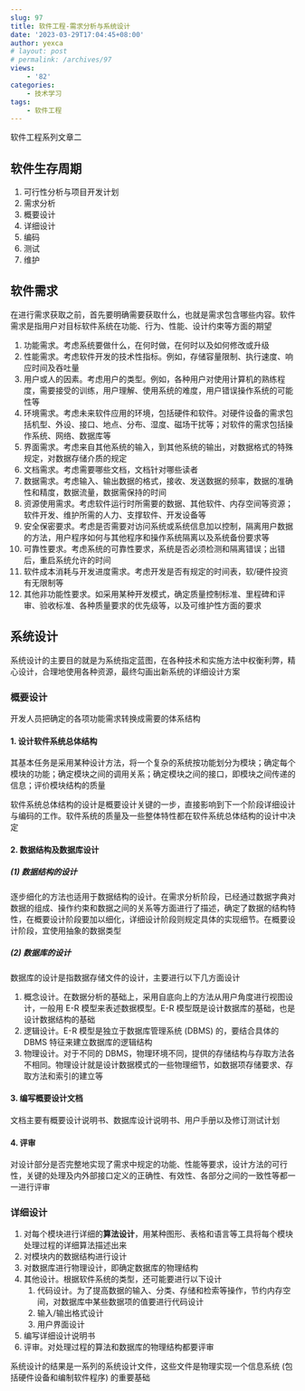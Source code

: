 ```yaml
---
slug: 97
title: 软件工程-需求分析与系统设计
date: '2023-03-29T17:04:45+08:00'
author: yexca
# layout: post
# permalink: /archives/97
views:
    - '82'
categories:
    - 技术学习
tags:
    - 软件工程
---
```


软件工程系列文章二

## 软件生存周期

1. 可行性分析与项目开发计划
2. 需求分析
3. 概要设计
4. 详细设计
5. 编码
6. 测试
7. 维护

## 软件需求

在进行需求获取之前，首先要明确需要获取什么，也就是需求包含哪些内容。软件需求是指用户对目标软件系统在功能、行为、性能、设计约束等方面的期望

1. 功能需求。考虑系统要做什么，在何时做，在何时以及如何修改或升级
2. 性能需求。考虑软件开发的技术性指标。例如，存储容量限制、执行速度、响应时间及吞吐量
3. 用户或人的因素。考虑用户的类型。例如，各种用户对使用计算机的熟练程度，需要接受的训练，用户理解、使用系统的难度，用户错误操作系统的可能性等
4. 环境需求。考虑未来软件应用的环境，包括硬件和软件。对硬件设备的需求包括机型、外设、接口、地点、分布、湿度、磁场干扰等；对软件的需求包括操作系统、网络、数据库等
5. 界面需求。考虑来自其他系统的输入，到其他系统的输出，对数据格式的特殊规定，对数据存储介质的规定
6. 文档需求。考虑需要哪些文档，文档针对哪些读者
7. 数据需求。考虑输入、输出数据的格式，接收、发送数据的频率，数据的准确性和精度，数据流量，数据需保持的时间
8. 资源使用需求。考虑软件运行时所需要的数据、其他软件、内存空间等资源；软件开发、维护所需的人力、支撑软件、开发设备等
9. 安全保密要求。考虑是否需要对访问系统或系统信息加以控制，隔离用户数据的方法，用户程序如何与其他程序和操作系统隔离以及系统备份要求等
10. 可靠性要求。考虑系统的可靠性要求，系统是否必须检测和隔离错误；出错后，重启系统允许的时间
11. 软件成本消耗与开发进度需求。考虑开发是否有规定的时间表，软/硬件投资有无限制等
12. 其他非功能性要求。如采用某种开发模式，确定质量控制标准、里程碑和评审、验收标准、各种质量要求的优先级等，以及可维护性方面的要求

## 系统设计

系统设计的主要目的就是为系统指定蓝图，在各种技术和实施方法中权衡利弊，精心设计，合理地使用各种资源，最终勾画出新系统的详细设计方案

### 概要设计

开发人员把确定的各项功能需求转换成需要的体系结构

#### 1. 设计软件系统总体结构

其基本任务是采用某种设计方法，将一个复杂的系统按功能划分为模块；确定每个模块的功能；确定模块之间的调用关系；确定模块之间的接口，即模块之间传递的信息；评价模块结构的质量

软件系统总体结构的设计是概要设计关键的一步，直接影响到下一个阶段详细设计与编码的工作。软件系统的质量及一些整体特性都在软件系统总体结构的设计中决定

#### 2. 数据结构及数据库设计

##### (1) 数据结构的设计

逐步细化的方法也适用于数据结构的设计。在需求分析阶段，已经通过数据字典对数据的组成、操作约束和数据之间的关系等方面进行了描述，确定了数据的结构特性，在概要设计阶段要加以细化，详细设计阶段则规定具体的实现细节。在概要设计阶段，宜使用抽象的数据类型

##### (2) 数据库的设计

数据库的设计是指数据存储文件的设计，主要进行以下几方面设计

1. 概念设计。在数据分析的基础上，采用自底向上的方法从用户角度进行视图设计，一般用 E-R 模型来表述数据模型。E-R 模型既是设计数据库的基础，也是设计数据结构的基础
2. 逻辑设计。E-R 模型是独立于数据库管理系统 (DBMS) 的，要结合具体的 DBMS 特征来建立数据库的逻辑结构
3. 物理设计。对于不同的 DBMS，物理环境不同，提供的存储结构与存取方法各不相同。物理设计就是设计数据模式的一些物理细节，如数据项存储要求、存取方法和索引的建立等

#### 3. 编写概要设计文档

文档主要有概要设计说明书、数据库设计说明书、用户手册以及修订测试计划

#### 4. 评审

对设计部分是否完整地实现了需求中规定的功能、性能等要求，设计方法的可行性，关键的处理及内外部接口定义的正确性、有效性、各部分之间的一致性等都一一进行评审

### 详细设计

1. 对每个模块进行详细的**算法设计**，用某种图形、表格和语言等工具将每个模块处理过程的详细算法描述出来
2. 对模块内的数据结构进行设计
3. 对数据库进行物理设计，即确定数据库的物理结构
4. 其他设计。根据软件系统的类型，还可能要进行以下设计
   1. 代码设计。为了提高数据的输入、分类、存储和检索等操作，节约内存空间，对数据库中某些数据项的值要进行代码设计
   2. 输入/输出格式设计
   3. 用户界面设计
5. 编写详细设计说明书
6. 评审。对处理过程的算法和数据库的物理结构都要评审

系统设计的结果是一系列的系统设计文件，这些文件是物理实现一个信息系统 (包括硬件设备和编制软件程序) 的重要基础
